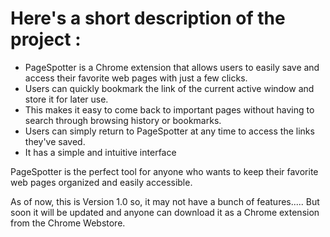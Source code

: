# Here's a short description of the project :

- PageSpotter is a Chrome extension that allows users to easily save and access their favorite web pages with just a few clicks. 
- Users can quickly bookmark the link of the current active window and store it for later use. 
- This makes it easy to come back to important pages without having to search through browsing history or bookmarks. 
- Users can simply return to PageSpotter at any time to access the links they've saved. 
- It has a simple and intuitive interface 

PageSpotter is the perfect tool for anyone who wants to keep their favorite web pages organized and easily accessible.

As of now, this is Version 1.0  so, it may not have a bunch of features.....
But soon it will be updated and anyone can download it as a Chrome extension from the Chrome Webstore.

